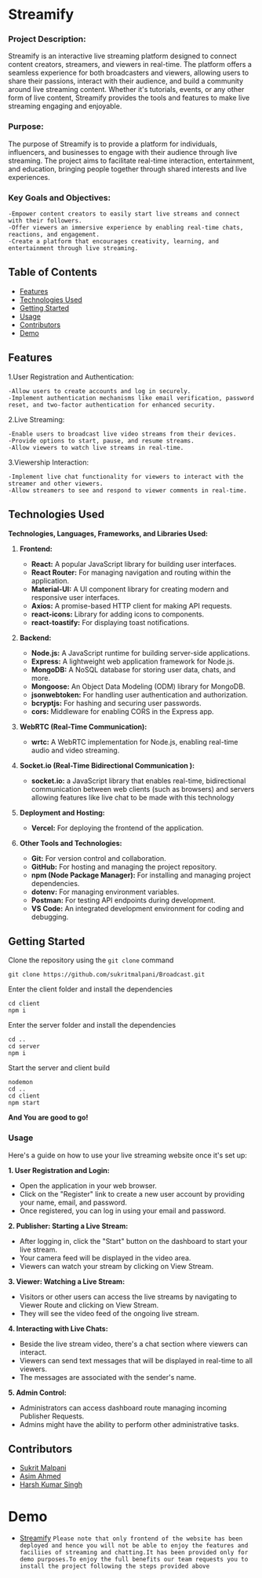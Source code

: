 # Streamify

### Project Description:

Streamify is an interactive live streaming platform designed to connect content creators, streamers, and viewers in real-time. The platform offers a seamless experience for both broadcasters and viewers, allowing users to share their passions, interact with their audience, and build a community around live streaming content. Whether it's tutorials, events, or any other form of live content, Streamify provides the tools and features to make live streaming engaging and enjoyable.

### Purpose:

The purpose of Streamify is to provide a platform for individuals, influencers, and businesses to engage with their audience through live streaming. The project aims to facilitate real-time interaction, entertainment, and education, bringing people together through shared interests and live experiences.

### Key Goals and Objectives:

    -Empower content creators to easily start live streams and connect with their followers.
    -Offer viewers an immersive experience by enabling real-time chats, reactions, and engagement.
    -Create a platform that encourages creativity, learning, and entertainment through live streaming.

## Table of Contents

- [Features](#features)
- [Technologies Used](#technologies-used)
- [Getting Started](#getting-started)
- [Usage](#usage)
- [Contributors](#contributors)
- [Demo](#demo)

## Features

1.User Registration and Authentication:

    -Allow users to create accounts and log in securely.
    -Implement authentication mechanisms like email verification, password reset, and two-factor authentication for enhanced security.

2.Live Streaming:

    -Enable users to broadcast live video streams from their devices.
    -Provide options to start, pause, and resume streams.
    -Allow viewers to watch live streams in real-time.

3.Viewership Interaction:

    -Implement live chat functionality for viewers to interact with the streamer and other viewers.
    -Allow streamers to see and respond to viewer comments in real-time.

## Technologies Used

**Technologies, Languages, Frameworks, and Libraries Used:**

1. **Frontend:**

   - **React:** A popular JavaScript library for building user interfaces.
   - **React Router:** For managing navigation and routing within the application.
   - **Material-UI:** A UI component library for creating modern and responsive user interfaces.
   - **Axios:** A promise-based HTTP client for making API requests.
   - **react-icons:** Library for adding icons to components.
   - **react-toastify:** For displaying toast notifications.

2. **Backend:**

   - **Node.js:** A JavaScript runtime for building server-side applications.
   - **Express:** A lightweight web application framework for Node.js.
   - **MongoDB:** A NoSQL database for storing user data, chats, and more.
   - **Mongoose:** An Object Data Modeling (ODM) library for MongoDB.
   - **jsonwebtoken:** For handling user authentication and authorization.
   - **bcryptjs:** For hashing and securing user passwords.
   - **cors:** Middleware for enabling CORS in the Express app.

3. **WebRTC (Real-Time Communication):**

   - **wrtc:** A WebRTC implementation for Node.js, enabling real-time audio and video streaming.

4. **Socket.io (Real-Time Bidirectional Communication ):**
   
   - **socket.io:**  a JavaScript library that enables real-time, bidirectional communication between web clients (such as browsers) and servers allowing              features like live chat to be made with this technology

5. **Deployment and Hosting:**

   - **Vercel:** For deploying the frontend of the application.

6. **Other Tools and Technologies:**

   - **Git:** For version control and collaboration.
   - **GitHub:** For hosting and managing the project repository.
   - **npm (Node Package Manager):** For installing and managing project dependencies.
   - **dotenv:** For managing environment variables.
   - **Postman:** For testing API endpoints during development.
   - **VS Code:** An integrated development environment for coding and debugging.

## Getting Started

Clone the repository using the `git clone` command

```
git clone https://github.com/sukritmalpani/Broadcast.git

```

Enter the client folder and install the dependencies

```
cd client
npm i
```

Enter the server folder and install the dependencies

```
cd ..
cd server
npm i
```

Start the server and client build

```
nodemon
cd ..
cd client
npm start
```

**And You are good to go!**

### Usage

Here's a guide on how to use your live streaming website once it's set up:

**1. User Registration and Login:**

- Open the application in your web browser.
- Click on the "Register" link to create a new user account by providing your name, email, and password.
- Once registered, you can log in using your email and password.

**2. Publisher: Starting a Live Stream:**

- After logging in, click the "Start" button on the dashboard to start your live stream.
- Your camera feed will be displayed in the video area.
- Viewers can watch your stream by clicking on View Stream.

**3. Viewer: Watching a Live Stream:**

- Visitors or other users can access the live streams by navigating to Viewer Route and clicking on View Stream.
- They will see the video feed of the ongoing live stream.

**4. Interacting with Live Chats:**

- Beside the live stream video, there's a chat section where viewers can interact.
- Viewers can send text messages that will be displayed in real-time to all viewers.
- The messages are associated with the sender's name.

**5. Admin Control:**

- Administrators can access dashboard route managing incoming Publisher Requests.
- Admins might have the ability to perform other administrative tasks.

## Contributors

- [Sukrit Malpani](https://github.com/sukritmalpani)
- [Asim Ahmed](https://github.com/mohammedasimahmed)
- [Harsh Kumar Singh](https://github.com/Harshs0891)

# Demo

- [Streamify](https://streamify-official.vercel.app)
  `Please note that only frontend of the website has been deployed and hence you will not be able to enjoy the features and faciliies of streaming and chatting.It has been provided only for demo purposes.To enjoy the full benefits our team requests you to install the project following the steps provided above`
